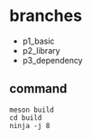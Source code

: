 # branches
- p1_basic
- p2_library
- p3_dependency

## command
```
meson build
cd build
ninja -j 8
```